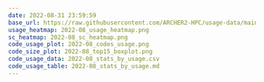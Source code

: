 ```yaml
---
date: 2022-08-31 23:59:59
base_url: https://raw.githubusercontent.com/ARCHER2-HPC/usage-data/main/allusers/2022/08
usage_heatmap: 2022-08_usage_heatmap.png
sc_heatmap: 2022-08_sc_heatmap.png
code_usage_plot: 2022-08_codes_usage.png
code_size_plot: 2022-08_top15_boxplot.png
code_usage_data: 2022-08_stats_by_usage.csv
code_usage_table: 2022-08_stats_by_usage.md
---
```

